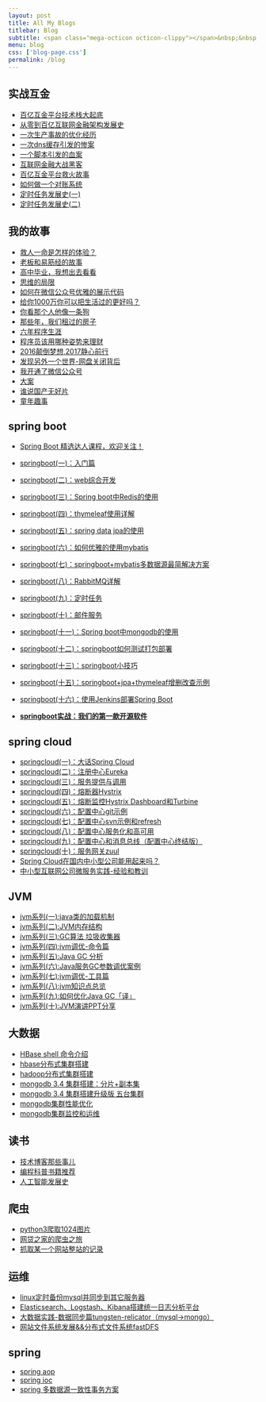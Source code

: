 ```yaml
---
layout: post
title: All My Blogs
titlebar: Blog
subtitle: <span class="mega-octicon octicon-clippy"></span>&nbsp;&nbsp; Take notes about everything new
menu: blog
css: ['blog-page.css']
permalink: /blog
---
```



## 实战互金

- [百亿互金平台技术栈大起底](http://contemplation.top/arch/2017/06/30/technology-stack.html)
- [从零到百亿互联网金融架构发展史](http://contemplation.top/%E6%9E%B6%E6%9E%84/2017/01/10/%E4%BB%8E%E9%9B%B6%E5%88%B0%E7%99%BE%E4%BA%BF%E4%BA%92%E8%81%94%E7%BD%91%E9%87%91%E8%9E%8D%E6%9E%B6%E6%9E%84%E5%8F%91%E5%B1%95%E5%8F%B2.html)
- [一次生产事故的优化经历](http://contemplation.top/%E4%BC%98%E5%8C%96/2017/02/06/%E4%B8%80%E6%AC%A1%E7%94%9F%E4%BA%A7%E4%BA%8B%E6%95%85%E7%9A%84%E4%BC%98%E5%8C%96%E7%BB%8F%E5%8E%86.html)  
- [一次dns缓存引发的惨案](http://contemplation.top/%E4%BC%98%E5%8C%96/2017/02/09/%E4%B8%80%E6%AC%A1dns%E7%BC%93%E5%AD%98%E5%BC%95%E5%8F%91%E7%9A%84%E6%83%A8%E6%A1%88.html)  
- [一个脚本引发的血案](http://contemplation.top/%E4%BC%98%E5%8C%96/2017/02/12/%E4%B8%80%E4%B8%AA%E8%84%9A%E6%9C%AC%E5%BC%95%E5%8F%91%E7%9A%84%E8%A1%80%E6%A1%88.html)  
- [互联网金融大战黑客](http://contemplation.top/%E4%BC%98%E5%8C%96/2017/02/15/%E4%BA%92%E8%81%94%E7%BD%91%E9%87%91%E8%9E%8D%E5%A4%A7%E6%88%98%E9%BB%91%E5%AE%A2.html)  
- [百亿互金平台救火故事](http://contemplation.top/%E4%BC%98%E5%8C%96/2017/02/16/%E7%99%BE%E4%BA%BF%E4%BA%92%E9%87%91%E5%B9%B3%E5%8F%B0%E6%95%91%E7%81%AB%E6%95%85%E4%BA%8B.html)  
- [如何做一个对账系统](http://contemplation.top/pay/2017/06/13/reconciliation-system.html)  
- [定时任务发展史(一)](http://contemplation.top/java/2017/06/28/timer-task-develop-1.html)  
- [定时任务发展史(二)](http://contemplation.top/java/2017/06/29/timer-task-develop-2.html)  

## 我的故事

- [救人一命是怎样的体验？](http://contemplation.top/life/2017/06/25/save-a-life.html)  
- [老板和易筋经的故事](http://contemplation.top/blog/2017/09/17/boss-anxious.html)  
- [高中毕业，我想出去看看](http://contemplation.top/life/2017/07/03/pingjing-life.html)  
- [思维的局限](http://contemplation.top/life/2017/05/19/Limitations-of-thinking.html)
- [如何在微信公众号优雅的展示代码](http://contemplation.top/other/2017/05/15/wechat-markdown.html)
- [给你1000万你可以把生活过的更好吗？](http://contemplation.top/life/2017/05/05/1000-and-life.html)
- [你看那个人他像一条狗](http://contemplation.top/career/2017/03/26/programmer-confused.html)
- [那些年，我们租过的房子](http://contemplation.top/life/2017/04/21/house-rented.html)
- [六年程序生涯](http://contemplation.top/%E5%85%AD%E5%B9%B4/2016/11/20/%E5%85%AD%E5%B9%B4%E7%A8%8B%E5%BA%8F%E7%94%9F%E6%B6%AF.html)
- [程序员该用哪种姿势来理财](http://contemplation.top/%E7%94%9F%E6%B4%BB/2016/05/08/%E7%A8%8B%E5%BA%8F%E5%91%98%E8%AF%A5%E7%94%A8%E5%93%AA%E7%A7%8D%E5%A7%BF%E5%8A%BF%E6%9D%A5%E7%90%86%E8%B4%A2.html)
- [2016颠倒梦想,2017静心前行](http://contemplation.top/%E7%94%9F%E6%B4%BB/2017/01/01/2016%E9%A2%A0%E5%80%92%E6%A2%A6%E6%83%B3,2017%E9%9D%99%E5%BF%83%E5%89%8D%E8%A1%8C.html)
- [发现另外一个世界-网盘关闭背后](http://contemplation.top/%E7%94%9F%E6%B4%BB/2017/01/18/%E5%8F%91%E7%8E%B0%E5%8F%A6%E5%A4%96%E4%B8%80%E4%B8%AA%E4%B8%96%E7%95%8C.html)
- [我开通了微信公众号](http://contemplation.top/life/2017/04/26/open-wechat.html)
- [大案](http://contemplation.top/life/2017/07/06/big-case.html)  
- [谁说国产无好片](http://contemplation.top/movie/2017/08/06/china-good-movie.html)  
- [童年趣事](http://contemplation.top/life/2017/07/29/childhood-fun.html)  


## spring boot 

- [Spring Boot 精选达人课程，欢迎关注！](http://gitbook.cn/gitchat/column/59f5daa149cd4330613605ba)  
- [springboot(一)：入门篇](http://contemplation.top/springboot/2016/01/06/springboot(%E4%B8%80)-%E5%85%A5%E9%97%A8%E7%AF%87.html)
- [springboot(二)：web综合开发](http://contemplation.top/springboot/2016/02/03/springboot(%E4%BA%8C)-web%E7%BB%BC%E5%90%88%E5%BC%80%E5%8F%91.html)
- [springboot(三)：Spring boot中Redis的使用](http://contemplation.top/springboot/2016/03/06/springboot(%E4%B8%89)-Spring-Boot%E4%B8%ADRedis%E7%9A%84%E4%BD%BF%E7%94%A8.html)
- [springboot(四)：thymeleaf使用详解](http://contemplation.top/springboot/2016/05/01/springboot(%E5%9B%9B)-thymeleaf%E4%BD%BF%E7%94%A8%E8%AF%A6%E8%A7%A3.html)
- [springboot(五)：spring data jpa的使用](http://contemplation.top/springboot/2016/08/20/springboot(%E4%BA%94)-spring-data-jpa%E7%9A%84%E4%BD%BF%E7%94%A8.html)
- [springboot(六)：如何优雅的使用mybatis](http://contemplation.top/springboot/2016/11/06/springboot(%E5%85%AD)-%E5%A6%82%E4%BD%95%E4%BC%98%E9%9B%85%E7%9A%84%E4%BD%BF%E7%94%A8mybatis.html)
- [springboot(七)：springboot+mybatis多数据源最简解决方案](http://contemplation.top/springboot/2016/11/25/springboot(%E4%B8%83)-springboot+mybatis%E5%A4%9A%E6%95%B0%E6%8D%AE%E6%BA%90%E6%9C%80%E7%AE%80%E8%A7%A3%E5%86%B3%E6%96%B9%E6%A1%88.html)
- [springboot(八)：RabbitMQ详解](http://contemplation.top/springboot/2016/11/30/springboot(%E5%85%AB)-RabbitMQ%E8%AF%A6%E8%A7%A3.html)
- [springboot(九)：定时任务](http://contemplation.top/springboot/2016/12/02/springboot(%E4%B9%9D)-%E5%AE%9A%E6%97%B6%E4%BB%BB%E5%8A%A1.html)
- [springboot(十)：邮件服务](http://contemplation.top/springboot/2017/05/06/springboot-mail.html)
- [springboot(十一)：Spring boot中mongodb的使用](http://contemplation.top/springboot/2017/05/08/springboot-mongodb.html)
- [springboot(十二)：springboot如何测试打包部署](http://contemplation.top/springboot/2017/05/09/springboot-deploy.html)
- [springboot(十三)：springboot小技巧](http://contemplation.top/springboot/2017/06/22/springboot-tips.html)
- [springboot(十五)：springboot+jpa+thymeleaf增删改查示例](http://contemplation.top/springboot/2017/09/23/spring-boot-jpa-thymeleaf-curd.html)  
- [springboot(十六)：使用Jenkins部署Spring Boot](http://contemplation.top/springboot/2017/11/11/springboot-jenkins.html)

- **[springboot实战：我们的第一款开源软件](http://contemplation.top/springboot/2016/09/26/springboot%E5%AE%9E%E6%88%98-%E6%88%91%E4%BB%AC%E7%9A%84%E7%AC%AC%E4%B8%80%E6%AC%BE%E5%BC%80%E6%BA%90%E8%BD%AF%E4%BB%B6.html)**

## spring cloud 

- [springcloud(一)：大话Spring Cloud](http://contemplation.top/springcloud/2017/05/01/simple-springcloud.html)
- [springcloud(二)：注册中心Eureka](http://contemplation.top/springcloud/2017/05/10/springcloud-eureka.html)
- [springcloud(三)：服务提供与调用](http://contemplation.top/springcloud/2017/05/12/eureka-provider-constomer.html)
- [springcloud(四)：熔断器Hystrix](http://contemplation.top/springcloud/2017/05/16/springcloud-hystrix.html)
- [springcloud(五)：熔断监控Hystrix Dashboard和Turbine](http://contemplation.top/springcloud/2017/05/18/hystrix-dashboard-turbine.html)
- [springcloud(六)：配置中心git示例](http://contemplation.top/springcloud/2017/05/22/springcloud-config-git.html)
- [springcloud(七)：配置中心svn示例和refresh](http://contemplation.top/springcloud/2017/05/23/springcloud-config-svn-refresh.html)
- [springcloud(八)：配置中心服务化和高可用](http://contemplation.top/springcloud/2017/05/25/springcloud-config-eureka.html)
- [springcloud(九)：配置中心和消息总线（配置中心终结版）](http://contemplation.top/springcloud/2017/05/26/springcloud-config-eureka-bus.html)
- [springcloud(十)：服务网关zuul](http://contemplation.top/springcloud/2017/06/01/gateway-service-zuul.html)  
- [Spring Cloud在国内中小型公司能用起来吗？](http://contemplation.top/springcloud/2017/09/11/can-use-springcloud.html)   
- [中小型互联网公司微服务实践-经验和教训](http://contemplation.top/springcloud/2017/10/19/micro-service-practice.html)


## JVM

- [jvm系列(一):java类的加载机制](http://contemplation.top/jvm/2017/08/19/class-loading-principle.html)
- [jvm系列(二):JVM内存结构](http://contemplation.top/jvm/2017/08/25/jvm-memory-structure.html)
- [jvm系列(三):GC算法 垃圾收集器](http://contemplation.top/jvm/2017/08/29/GC-garbage-collection.html)
- [jvm系列(四):jvm调优-命令篇](http://contemplation.top/jvm/2017/09/03/jvm-command.html)
- [jvm系列(五):Java GC 分析](http://contemplation.top/jvm/2017/09/18/GC-Analysis.html)
- [jvm系列(六):Java服务GC参数调优案例](http://contemplation.top/jvm/2017/09/19/GC-tuning.html)
- [jvm系列(七):jvm调优-工具篇](http://contemplation.top/java/2017/02/22/jvm-tool.html)
- [jvm系列(八):jvm知识点总览](http://contemplation.top/java/2017/03/01/jvm-overview.html)
- [jvm系列(九):如何优化Java GC「译」](http://contemplation.top/jvm/2017/09/21/How-to-optimize-Java-GC.html)
- [jvm系列(十):JVM演讲PPT分享](http://contemplation.top/jvm/2017/09/30/jvm-ppt.html)



## 大数据

- [HBase shell 命令介绍](http://contemplation.top/hbase/2017/07/28/hbase-shell.html)  
- [hbase分布式集群搭建](http://contemplation.top/hbase/2017/07/25/hbase-cluster-setup.html)  
- [hadoop分布式集群搭建](http://contemplation.top/hadoop/2017/07/24/hadoop-cluster-setup.html) 
- [mongodb 3.4 集群搭建：分片+副本集](http://contemplation.top/mongodb/2017/08/05/mongodb-cluster-setup.html)  
- [mongodb 3.4 集群搭建升级版 五台集群](http://contemplation.top/mongodb/2017/08/16/install-mongodb-cluster.html)  
- [mongodb集群性能优化](http://contemplation.top/mongodb/2017/09/01/mongodb-performance-optimization.html)  
- [mongodb集群监控和运维](http://contemplation.top/mongodb/2017/09/06/mongodb-operation.html) 


## 读书

- [技术博客那些事儿](http://contemplation.top/tech/2017/07/16/operating-technology-blog.html)  
- [编程科普书籍推荐](http://contemplation.top/book/2017/06/06/book-list.html)
- [人工智能发展史](http://contemplation.top/book/2017/06/10/intelligent-age.html)


## 爬虫

- [python3爬取1024图片](http://contemplation.top/python/2016/10/30/python3%E7%88%AC%E5%8F%961024%E5%9B%BE%E7%89%87.html)
- [网贷之家的爬虫之旅](http://www.cnblogs.com/ityouknow/p/4423998.html)
- [抓取某一个网站整站的记录](http://www.cnblogs.com/ityouknow/p/5446199.html)


## 运维

- [linux定时备份mysql并同步到其它服务器](http://contemplation.top/mysql/2016/09/09/linux%E5%AE%9A%E6%97%B6%E5%A4%87%E4%BB%BDmysql%E5%B9%B6%E5%90%8C%E6%AD%A5%E5%88%B0%E5%85%B6%E5%AE%83%E6%9C%8D%E5%8A%A1%E5%99%A8.html)
- [Elasticsearch、Logstash、Kibana搭建统一日志分析平台](http://www.cnblogs.com/ityouknow/p/4933103.html)
- [大数据实践-数据同步篇tungsten-relicator（mysql-&gt;mongo）](http://www.cnblogs.com/ityouknow/p/4918164.html)
- [网站文件系统发展&&分布式文件系统fastDFS](http://www.cnblogs.com/ityouknow/p/5344857.html)


## spring 

- [spring aop](http://www.cnblogs.com/ityouknow/p/5329550.html)
- [spring ioc](http://www.cnblogs.com/ityouknow/p/5311360.html)
- [spring 多数据源一致性事务方案](http://www.cnblogs.com/ityouknow/p/4977136.html)

